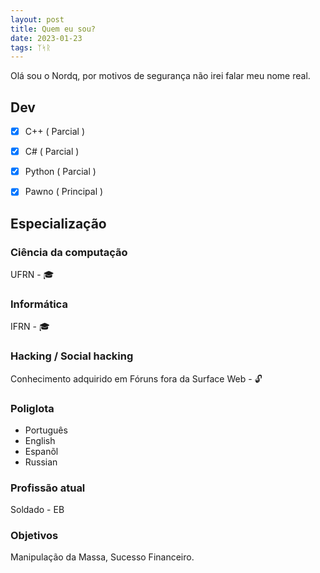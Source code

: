 ```yaml
---
layout: post
title: Quem eu sou?
date: 2023-01-23
tags: ᛉᛋᚱ
---
```



Olá sou o Nordq, por motivos de segurança não irei falar meu nome real.

## Dev

- [x] C++ ( Parcial )
- [x] C# ( Parcial )
- [x] Python ( Parcial )
- [x] Pawno ( Principal )


## Especialização

### Ciência da computação

UFRN - 🎓

### Informática

IFRN - 🎓

### Hacking / Social hacking

Conhecimento adquirido em Fóruns fora da Surface Web - 🔓

### Poliglota 

* Português
* English
* Espanõl
* Russian

### Profissão atual

Soldado - EB


### Objetivos

Manipulação da Massa, Sucesso Financeiro.
